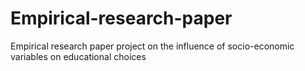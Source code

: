# Empirical-research-paper
Empirical research paper project on the influence of socio-economic variables on educational choices
